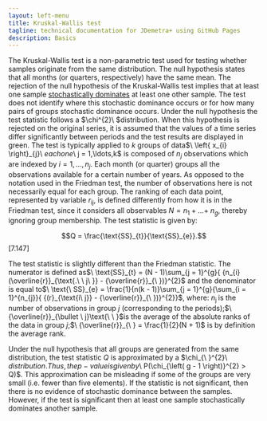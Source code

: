 ```yaml
---
layout: left-menu
title: Kruskal-Wallis test 
tagline: technical documentation for JDemetra+ using GitHub Pages
description: Basics
---
```



The Kruskal-Wallis test is a non-parametric test used for testing
whether samples originate from the same distribution. The null
hypothesis states that all months (or quarters, respectively) have the
same mean. The rejection of the null hypothesis of the Kruskal-Wallis
test implies that at least one sample [stochastically
dominates](http://en.wikipedia.org/wiki/Stochastic_dominance) at least
one other sample. The test does not identify where this stochastic
dominance occurs or for how many pairs of groups stochastic dominance
occurs. Under the null hypothesis the test statistic follows a
$\chi^{2}\ $distribution. When this hypothesis is rejected on the
original series, it is assumed that the values of a time series differ
significantly between periods and the test results are displayed in
green. The test is typically applied to $k$ groups of
data$\ \left\{ x_{i} \right\}_{j}\ $each one$\ j = 1,\ldots,k$ is
composed of $n_{j}$ observations which are indexed
by$\ i = 1,\ldots,n_{j}$. Each month (or quarter) groups all the
observations available for a certain number of years. As opposed to the
notation used in the Friedman test, the number of observations here is
not necessarily equal for each group. The ranking of each data point,
represented by variable$\ r_{\text{ij}}$, is defined differently from
how it is in the Friedman test, since it considers all
observables$\ N = n_{1} + \ldots + \ n_{g}$, thereby ignoring group
membership. The test statistic is given by$:$


  $$Q = \frac{\text{SS}_{t}}{\text{SS}_{e}}.$$   \[7.147\]


The test statistic is slightly different than the Friedman statistic.
The numerator is defined
as$\ \text{SS}_{t} = (N - 1)\sum_{j = 1}^{g}{ {n_{i}(\overline{r}}_{\text{.\ \ j\ }} - {\overline{r}}_{\ })}^{2}$
and the denominator is equal
to$\ \text{\ SS}_{e} = \frac{1}{n(k - 1)}\sum_{j = 1}^{g}{\sum_{i = 1}^{n_{j}}{ {(r}_{\text{i\ j}} - {\overline{r}}_{\ })}^{2}}$,
where:$\ n_{\text{j\ }}$is the number of observations in group $j$
(corresponding to the
periods);$\ {\overline{r}}_{\bullet \ j}\text{\ \ }$is the average of
the absolute ranks of the data in group
$j$;$\ {\overline{r}}_{\ } = \frac{1}{2}(N + 1)$ is by definition the
average rank.

Under the null hypothesis that all groups are generated from the same
distribution, the test statistic $Q$ is approximated by a
$\chi_{\ }^{2}\ $distribution. Thus, the p-value is given
by$\ P(\chi_{\left( g - 1 \right)}^{2} > Q)$*.* This approximation can
be misleading if some of the groups are very small (i.e. fewer than five
elements). If the statistic is not significant, then there is no
evidence of stochastic dominance between the samples. However, if the
test is significant then at least one sample stochastically dominates
another sample.